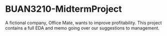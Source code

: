 # BUAN3210-MidtermProject
A fictional company, Office Mate, wants to improve profitability. This project contains a full EDA and memo going over our suggestions to management.
